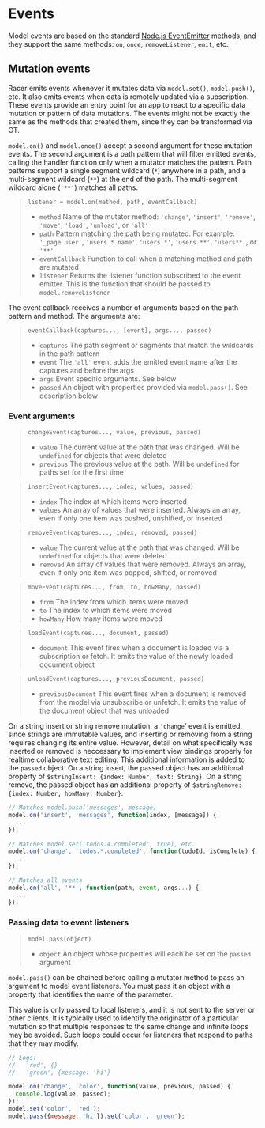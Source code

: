 # Events

Model events are based on the standard [Node.js EventEmitter](http://nodejs.org/docs/latest/api/events.html) methods, and they support the same methods: `on`, `once`, `removeListener`, `emit`, etc.

## Mutation events

Racer emits events whenever it mutates data via `model.set()`, `model.push()`, etc. It also emits events when data is remotely updated via a subscription. These events provide an entry point for an app to react to a specific data mutation or pattern of data mutations. The events might not be exactly the same as the methods that created them, since they can be transformed via OT.

`model.on()` and `model.once()` accept a second argument for these mutation events. The second argument is a path pattern that will filter emitted events, calling the handler function only when a mutator matches the pattern. Path patterns support a single segment wildcard (`*`) anywhere in a path, and a multi-segment wildcard (`**`) at the end of the path. The multi-segment wildcard alone (`'**'`) matches all paths.

> `listener = model.on(method, path, eventCallback)`
> * `method` Name of the mutator method: `'change'`, `'insert'`, `'remove'`, `'move'`, `'load'`, `'unload'`, or `'all'`
> * `path` Pattern matching the path being mutated. For example: `'_page.user'`, `'users.*.name'`, `'users.*'`, `'users.**'`, `'users**'`, or `'**'`
> * `eventCallback` Function to call when a matching method and path are mutated
> * `listener` Returns the listener function subscribed to the event emitter. This is the function that should be passed to `model.removeListener`

The event callback receives a number of arguments based on the path pattern and method. The arguments are:

> `eventCallback(captures..., [event], args..., passed)`
> * `captures` The path segment or segments that match the wildcards in the path pattern
> * `event` The `'all'` event adds the emitted event name after the captures and before the args
> * `args` Event specific arguments. See below
> * `passed` An object with properties provided via `model.pass()`. See description below

### Event arguments

> `changeEvent(captures..., value, previous, passed)`
> * `value` The current value at the path that was changed. Will be `undefined` for objects that were deleted
> * `previous` The previous value at the path. Will be `undefined` for paths set for the first time

> `insertEvent(captures..., index, values, passed)`
> * `index` The index at which items were inserted
> * `values` An array of values that were inserted. Always an array, even if only one item was pushed, unshifted, or inserted

> `removeEvent(captures..., index, removed, passed)`
> * `value` The current value at the path that was changed. Will be `undefined` for objects that were deleted
> * `removed` An array of values that were removed. Always an array, even if only one item was popped, shifted, or removed

> `moveEvent(captures..., from, to, howMany, passed)`
> * `from` The index from which items were moved
> * `to` The index to which items were moved
> * `howMany` How many items were moved

> `loadEvent(captures..., document, passed)`
> * `document` This event fires when a document is loaded via a subscription or fetch. It emits the value of the newly loaded document object

> `unloadEvent(captures..., previousDocument, passed)`
> * `previousDocument` This event fires when a document is removed from the model via unsubscribe or unfetch. It emits the value of the document object that was unloaded

On a string insert or string remove mutation, a `'change`' event is emitted, since strings are immutable values, and inserting or removing from a string requires changing its entire value. However, detail on what specifically was inserted or removed is neccessary to implement view bindings properly for realtime collaborative text editing. This additional information is added to the `passed` object. On a string insert, the passed object has an additional property of `$stringInsert: {index: Number, text: String}`. On a string remove, the passed object has an additional property of `$stringRemove: {index: Number, howMany: Number}`.

```js
// Matches model.push('messages', message)
model.on('insert', 'messages', function(index, [message]) {
  ...
});

// Matches model.set('todos.4.completed', true), etc.
model.on('change', 'todos.*.completed', function(todoId, isComplete) {
  ...
});

// Matches all events
model.on('all', '**', function(path, event, args...) {
  ...
});
```

### Passing data to event listeners

> `model.pass(object)`
> * `object` An object whose properties will each be set on the `passed` argument

`model.pass()` can be chained before calling a mutator method to pass an argument to model event listeners. You must pass it an object with a property that identifies the name of the parameter.

This value is only passed to local listeners, and it is not sent to the server or other clients. It is typically used to identify the originator of a particular mutation so that multiple responses to the same change and infinite loops may be avoided. Such loops could occur for listeners that respond to paths that they may modify.

```js
// Logs:
//   'red', {}
//   'green', {message: 'hi'}

model.on('change', 'color', function(value, previous, passed) {
  console.log(value, passed);
});
model.set('color', 'red');
model.pass({message: 'hi'}).set('color', 'green');
```
